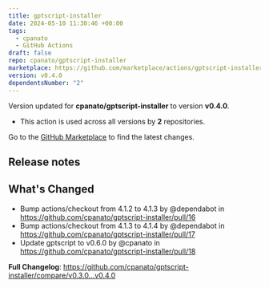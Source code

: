 ```yaml
---
title: gptscript-installer
date: 2024-05-10 11:30:46 +00:00
tags:
  - cpanato
  - GitHub Actions
draft: false
repo: cpanato/gptscript-installer
marketplace: https://github.com/marketplace/actions/gptscript-installer
version: v0.4.0
dependentsNumber: "2"
---
```



Version updated for **cpanato/gptscript-installer** to version **v0.4.0**.
- This action is used across all versions by **2** repositories.

Go to the [GitHub Marketplace](https://github.com/marketplace/actions/gptscript-installer) to find the latest changes.

## Release notes

## What's Changed
* Bump actions/checkout from 4.1.2 to 4.1.3 by @dependabot in https://github.com/cpanato/gptscript-installer/pull/16
* Bump actions/checkout from 4.1.3 to 4.1.4 by @dependabot in https://github.com/cpanato/gptscript-installer/pull/17
* Update gptscript to v0.6.0 by @cpanato in https://github.com/cpanato/gptscript-installer/pull/18


**Full Changelog**: https://github.com/cpanato/gptscript-installer/compare/v0.3.0...v0.4.0
